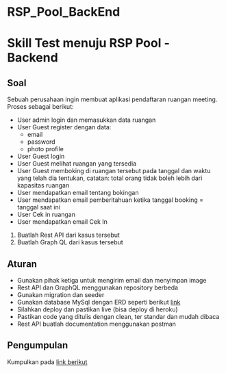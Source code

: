 # RSP_Pool_BackEnd

# Skill Test menuju RSP Pool - Backend

## Soal

Sebuah perusahaan ingin membuat aplikasi pendaftaran ruangan meeting. Proses sebagai berikut:

- User admin login dan memasukkan data ruangan
- User Guest register dengan data:
  - email
  - password
  - photo profile
- User Guest login
- User Guest melihat ruangan yang tersedia
- User Guest memboking di ruangan tersebut pada tanggal dan waktu yang telah dia tentukan, catatan: total orang tidak boleh lebih dari kapasitas ruangan
- User mendapatkan email tentang bokingan
- User mendapatkan email pemberitahuan ketika tanggal booking = tanggal saat ini
- User Cek in ruangan
- User mendapatkan email Cek In

1. Buatlah Rest API dari kasus tersebut
2. Buatlah Graph QL dari kasus tersebut

## Aturan

- Gunakan pihak ketiga untuk mengirim email dan menyimpan image
- Rest API dan GraphQL menggunakan repository berbeda
- Gunakan migration dan seeder
- Gunakan database MySql dengan ERD seperti berikut [link](https://dbdiagram.io/d/5fd31eb39a6c525a03baabc9)
- Silahkan deploy dan pastikan live (bisa deploy di heroku)
- Pastikan code yang ditulis dengan clean, ter standar dan mudah dibaca
- Rest API buatlah documentation menggunakan postman

## Pengumpulan

Kumpulkan pada [link berikut](https://docs.google.com/forms/d/e/1FAIpQLSdvCHojK761wQzAbOZb-LqoDzs6AKUZxxXVmjklGkJZCTT0mQ/viewform?usp=sf_link)
